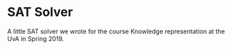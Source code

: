 # SAT Solver

A little SAT solver we wrote for the course Knowledge representation at the UvA in Spring 2019.